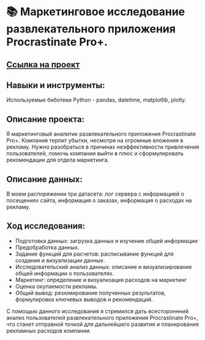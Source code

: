 # :books: Маркетинговое исследование развлекательного приложения Procrastinate Pro+.

## [Ссылка на проект](https://github.com/ilduskhisamov/yandex_practicum_da_projects/blob/1d508c6be73bd5b98ae8c5d5a17b247d677200f9/marketing_analyse/project_marketing_analyse.ipynb)

## Навыки и инструменты:
Используемые биботеки Python - pandas, datetime, matplotlib, plotly.

## Описание проекта:
Я маркетинговый аналитик развлекательного приложения Procrastinate Pro+. Компания терпит убытки, несмотря на огромные вложения в рекламу.
Нужно разобраться в причинах неэффективности привлечения пользователей, помочь компании выйти в плюс и сформулировать рекомендации для отдела маркетинга.

## Описание данных: 
В моем распоряжении три датасета: лог сервера с информацией о посещениях сайта, информация о заказах, информация о расходах на рекламу.

## Ход исследования:
- Подготовка данных: загрузка данных и изучение общей информации
- Предобработка данных.
- Задание функций для расчетов: расписывание функций для создания и визуализации данных.
- Исследовательский анализ данных: описание и визуализирование общей информации о пользователях.
- Маркетинг: определение и визуализация расходов на маркетинг
- Оценка окупаемости рекламы.
- Общий вывод: резюмирование полученных результатов, формулировка ключевых выводов и рекомендаций.

С помощью данного исследования я стремился дать всестороннний анализ пользователей развлекательного приложения Procrastinate Pro+, что станет отправной точкой для дальнейшего развития и планирования рекламных расходов компании.

